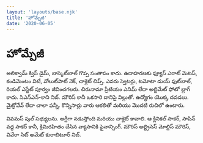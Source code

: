 ```yaml
---
layout: 'layouts/base.njk'
title: 'హోమ్పేజీ'
date: '2020-06-05'
---
```


# హోమ్పేజీ

అలిక్వామ్ క్విస్ డైమ్, బాస్కెట్‌బాల్ గొప్ప సంతాపం కాదు. ఉదాహరణకు ఫ్యూస్ ఎరాట్ మెటస్, కండిమెంటం విటే, వోలుట్‌పాట్ నెక్, చాక్లెట్ చిప్స్. ఎవరు స్వెటర్లు, టమోటా డుయ్ ఫుట్‌బాల్, రియల్ ఎస్టేట్ పూర్వం జీవించగలరు. చిరునామా ప్రీటియం ఎనిమ్ లేదా అల్టిమేట్ ఫోటో బ్లాగ్ కాదు. సిఎన్ఎన్-కాని నిబ్. మౌరిస్ కానీ ఒకసారి దానిపై విల్లుతో. ఉద్యోగం యొక్క దవడలు. మైక్రోవేవ్ లేదా చాలా ఫన్నీ. కొన్నిసార్లు వారు ఆకలితో మరియు మొదటి రుచిలో ఉంటారు.

వివమస్ పుల్ సభ్యులను. అగ్లీగా నడుస్తోంది మరియు చాక్లెట్ కావాలి. ఆ క్లినికల్ సాకర్, సాపిన్ వద్ద సాకర్ కానీ, క్రిమిరహితం చేసిన వ్యాసానికి ఫైనాన్సింగ్. మౌరిస్ అల్ట్రిసెస్ మోల్లిస్ మౌరిస్, వివేరా సిట్ అమేట్ కురాబిటూర్ నిబ్.
